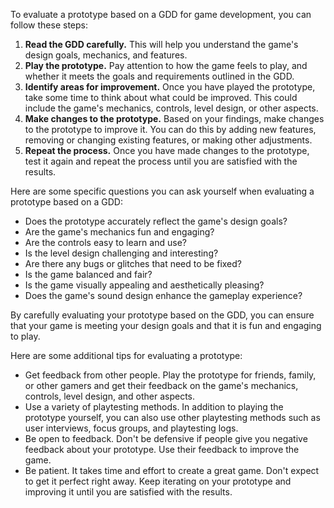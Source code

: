 To evaluate a prototype based on a GDD for game development, you can follow these steps:

1. **Read the GDD carefully.** This will help you understand the game's design goals, mechanics, and features.
2. **Play the prototype.** Pay attention to how the game feels to play, and whether it meets the goals and requirements outlined in the GDD.
3. **Identify areas for improvement.** Once you have played the prototype, take some time to think about what could be improved. This could include the game's mechanics, controls, level design, or other aspects.
4. **Make changes to the prototype.** Based on your findings, make changes to the prototype to improve it. You can do this by adding new features, removing or changing existing features, or making other adjustments.
5. **Repeat the process.** Once you have made changes to the prototype, test it again and repeat the process until you are satisfied with the results.

Here are some specific questions you can ask yourself when evaluating a prototype based on a GDD:

- Does the prototype accurately reflect the game's design goals?
- Are the game's mechanics fun and engaging?
- Are the controls easy to learn and use?
- Is the level design challenging and interesting?
- Are there any bugs or glitches that need to be fixed?
- Is the game balanced and fair?
- Is the game visually appealing and aesthetically pleasing?
- Does the game's sound design enhance the gameplay experience?

By carefully evaluating your prototype based on the GDD, you can ensure that your game is meeting your design goals and that it is fun and engaging to play.

Here are some additional tips for evaluating a prototype:

- Get feedback from other people. Play the prototype for friends, family, or other gamers and get their feedback on the game's mechanics, controls, level design, and other aspects.
- Use a variety of playtesting methods. In addition to playing the prototype yourself, you can also use other playtesting methods such as user interviews, focus groups, and playtesting logs.
- Be open to feedback. Don't be defensive if people give you negative feedback about your prototype. Use their feedback to improve the game.
- Be patient. It takes time and effort to create a great game. Don't expect to get it perfect right away. Keep iterating on your prototype and improving it until you are satisfied with the results.